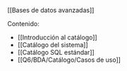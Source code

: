  [[Bases de datos avanzadas]]

Contenido:
+ [[Introducción al catálogo]]
+ [[Catálogo del sistema]]
+ [[Catálogo SQL estándar]]
+ [[Q6/BDA/Catálogo/Casos de uso]]